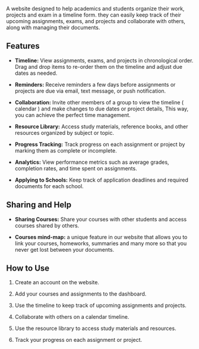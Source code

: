 A website designed to help academics and students organize their work, projects and exam in a timeline form. they can easily keep track of their upcoming assignments, exams, and projects and collaborate with others, along with managing their documents.

## Features

- **Timeline:** View assignments, exams, and projects in chronological order. Drag and drop items to re-order them on the timeline and adjust due dates as needed.

- **Reminders:** Receive reminders a few days before assignments or projects are due via email, text message, or push notification.

- **Collaboration:** Invite other members of a group to view the timeline ( calendar ) and make changes to due dates or project details, This way, you can achieve the perfect time management.

- **Resource Library:** Access study materials, reference books, and other resources organized by subject or topic.

- **Progress Tracking:** Track progress on each assignment or project by marking them as complete or incomplete.

- **Analytics:** View performance metrics such as average grades, completion rates, and time spent on assignments.

- **Applying to Schools:** Keep track of application deadlines and required documents for each school.

## Sharing and Help

- **Sharing Courses:** Share your courses with other students and access courses shared by others.
  
- **Courses mind-map:** a unique feature in our website that allows you to link your courses, homeworks, summaries and many more so that you never get lost between your documents.

## How to Use

1. Create an account on the website.

2. Add your courses and assignments to the dashboard.

3. Use the timeline to keep track of upcoming assignments and projects.

4. Collaborate with others on a calendar timeline.

5. Use the resource library to access study materials and resources.

6. Track your progress on each assignment or project.
